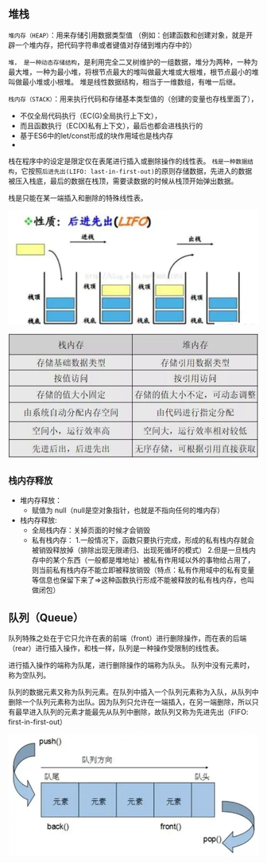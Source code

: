 ## 堆栈
`堆内存（HEAP）`：用来存储引用数据类型值
（例如：创建函数和创建对象，就是开辟一个堆内存，把代码字符串或者键值对存储到堆内存中的）

`堆， 是一种动态存储结构`，是利用完全二叉树维护的一组数据，堆分为两种，一种为最大堆，一种为最小堆，将根节点最大的堆叫做最大堆或大根堆，根节点最小的堆叫做最小堆或小根堆。 堆是线性数据结构，相当于一维数组，有唯一后继。


`栈内存（STACK）`：用来执行代码和存储基本类型值的（创建的变量也存栈里面了），
* 不仅全局代码执行（EC(G)全局执行上下文），
* 而且函数执行（EC(X)私有上下文），最后也都会进栈执行的
* 基于ES6中的let/const形成的块作用域也是栈内存
* 
栈在程序中的设定是限定仅在表尾进行插入或删除操作的线性表。 `栈是一种数据结构`，它按照`后进先出(LIFO: last-in-first-out)`的原则存储数据，先进入的数据被压入栈底，最后的数据在栈顶，需要读数据的时候从栈顶开始弹出数据。

栈是只能在某一端插入和删除的特殊线性表。

![](/img/Stack.jpg)


![堆栈](/img/堆栈.jpg)

## `栈内存释放`
* 堆内存释放：
  * 赋值为 null（null是空对象指针，也就是不指向任何的堆内存）
* 栈内存释放:
  * 全局栈内存：关掉页面的时候才会销毁
  * 私有栈内存：
    1.一般情况下，函数只要执行完成，形成的私有栈内存就会被销毁释放掉（排除出现无限递归、出现死循环的模式）
    2.但是一旦栈内存中的某个东西（一般都是堆地址）被私有作用域以外的事物给占用了，则当前私有栈内存不能立即被释放销毁（特点：私有作用域中的私有变量等信息也保留下来了=>这种函数执行形成不能被释放的私有栈内存，也叫做闭包）





## 队列（Queue）
队列特殊之处在于它只允许在表的前端（front）进行删除操作，而在表的后端（rear）进行插入操作，和栈一样，队列是一种操作受限制的线性表。

进行插入操作的端称为队尾，进行删除操作的端称为队头。  队列中没有元素时，称为空队列。

队列的数据元素又称为队列元素。在队列中插入一个队列元素称为入队，从队列中删除一个队列元素称为出队。因为队列只允许在一端插入，在另一端删除，所以只有最早进入队列的元素才能最先从队列中删除，故队列又称为先进先出（FIFO: first-in-first-out）

![](/img/Queue.jpg)